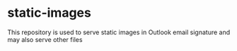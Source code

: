 # static-images
This repository is used to serve static images in Outlook email signature and may also serve other files

